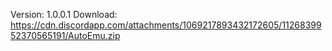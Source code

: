 Version: 1.0.0.1
Download: https://cdn.discordapp.com/attachments/1069217893432172605/1126839952370565191/AutoEmu.zip
